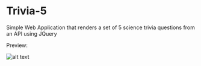 # Trivia-5
Simple Web Application that renders a set of 5 science trivia questions from an API using JQuery

Preview:

![alt text](https://raw.githubusercontent.com/username/projectname/branch/path/to/annotation.png)
